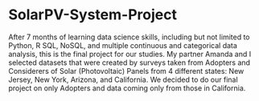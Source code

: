 # SolarPV-System-Project
After 7 months of learning data science skills, including but not limited to Python, R
SQL, NoSQL, and multiple continuous and categorical data analysis, this is the
final project for our studies. 
My partner Amanda and I selected datasets that were created by surveys taken from Adopters 
and Considerers of Solar (Photovoltaic) Panels from 4 different states: New Jersey, New York, Arizona, and California.
We decided to do our final project on only Adopters and data coming only from those in California. 
